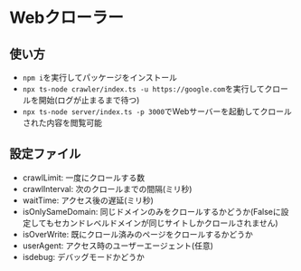 # Webクローラー
## 使い方
- `npm i`を実行してパッケージをインストール
- `npx ts-node crawler/index.ts -u https://google.com`を実行してクロールを開始(ログが止まるまで待つ)
- `npx ts-node server/index.ts -p 3000`でWebサーバーを起動してクロールされた内容を閲覧可能

## 設定ファイル
- crawlLimit: 一度にクロールする数
- crawlInterval: 次のクロールまでの間隔(ミリ秒)
- waitTime: アクセス後の遅延(ミリ秒)
- isOnlySameDomain: 同じドメインのみをクロールするかどうか(Falseに設定してもセカンドレベルドメインが同じサイトしかクロールされません)
- isOverWrite: 既にクロール済みのページをクロールするかどうか
- userAgent: アクセス時のユーザーエージェント(任意)
- isdebug: デバッグモードかどうか